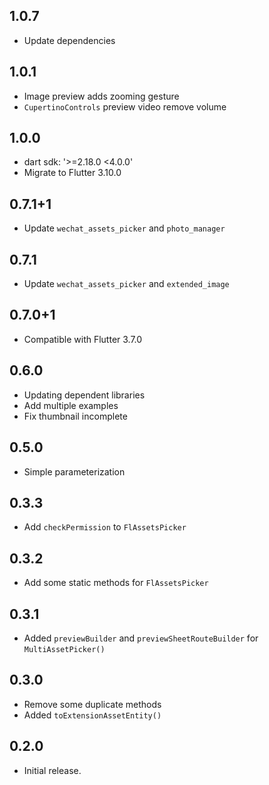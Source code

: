 ## 1.0.7

* Update dependencies

## 1.0.1

* Image preview adds zooming gesture
* `CupertinoControls` preview video remove volume

## 1.0.0

* dart sdk: '>=2.18.0 <4.0.0'
* Migrate to Flutter 3.10.0

## 0.7.1+1

* Update `wechat_assets_picker` and `photo_manager`

## 0.7.1

* Update `wechat_assets_picker` and `extended_image`

## 0.7.0+1

* Compatible with Flutter 3.7.0

## 0.6.0

* Updating dependent libraries
* Add multiple examples
* Fix thumbnail incomplete

## 0.5.0

* Simple parameterization

## 0.3.3

* Add `checkPermission` to `FlAssetsPicker`

## 0.3.2

* Add some static methods for `FlAssetsPicker`

## 0.3.1

* Added `previewBuilder` and `previewSheetRouteBuilder` for `MultiAssetPicker()`

## 0.3.0

* Remove some duplicate methods
* Added `toExtensionAssetEntity()`

## 0.2.0

* Initial release.
